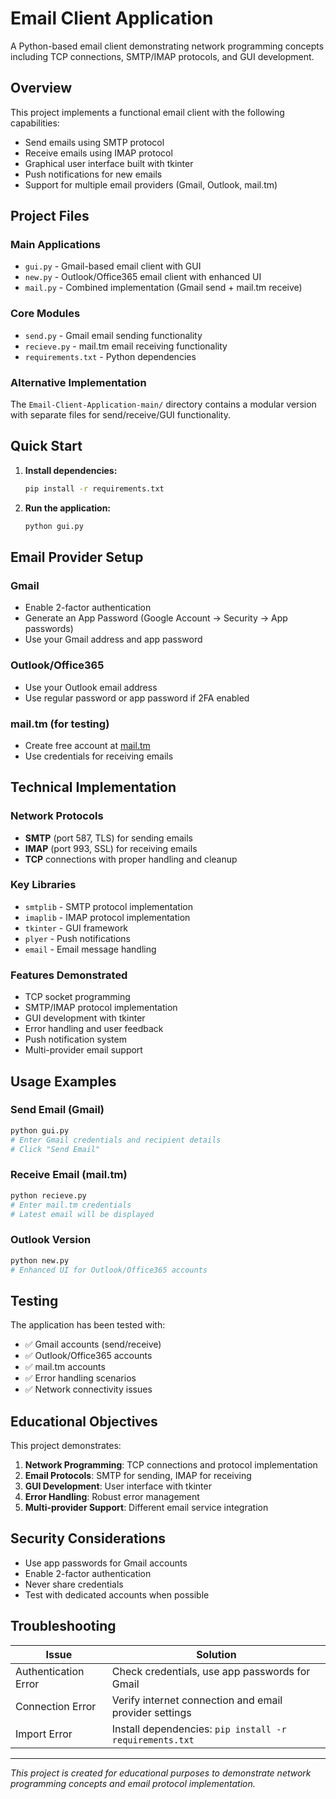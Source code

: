 # Email Client Application

A Python-based email client demonstrating network programming concepts including TCP connections, SMTP/IMAP protocols, and GUI development.

## Overview

This project implements a functional email client with the following capabilities:

- Send emails using SMTP protocol
- Receive emails using IMAP protocol
- Graphical user interface built with tkinter
- Push notifications for new emails
- Support for multiple email providers (Gmail, Outlook, mail.tm)

## Project Files

### Main Applications

- `gui.py` - Gmail-based email client with GUI
- `new.py` - Outlook/Office365 email client with enhanced UI
- `mail.py` - Combined implementation (Gmail send + mail.tm receive)

### Core Modules

- `send.py` - Gmail email sending functionality
- `recieve.py` - mail.tm email receiving functionality
- `requirements.txt` - Python dependencies

### Alternative Implementation

The `Email-Client-Application-main/` directory contains a modular version with separate files for send/receive/GUI functionality.

## Quick Start

1. **Install dependencies:**

   ```bash
   pip install -r requirements.txt
   ```

2. **Run the application:**
   ```bash
   python gui.py
   ```

## Email Provider Setup

### Gmail

- Enable 2-factor authentication
- Generate an App Password (Google Account → Security → App passwords)
- Use your Gmail address and app password

### Outlook/Office365

- Use your Outlook email address
- Use regular password or app password if 2FA enabled

### mail.tm (for testing)

- Create free account at [mail.tm](https://mail.tm)
- Use credentials for receiving emails

## Technical Implementation

### Network Protocols

- **SMTP** (port 587, TLS) for sending emails
- **IMAP** (port 993, SSL) for receiving emails
- **TCP** connections with proper handling and cleanup

### Key Libraries

- `smtplib` - SMTP protocol implementation
- `imaplib` - IMAP protocol implementation
- `tkinter` - GUI framework
- `plyer` - Push notifications
- `email` - Email message handling

### Features Demonstrated

- TCP socket programming
- SMTP/IMAP protocol implementation
- GUI development with tkinter
- Error handling and user feedback
- Push notification system
- Multi-provider email support

## Usage Examples

### Send Email (Gmail)

```python
python gui.py
# Enter Gmail credentials and recipient details
# Click "Send Email"
```

### Receive Email (mail.tm)

```python
python recieve.py
# Enter mail.tm credentials
# Latest email will be displayed
```

### Outlook Version

```python
python new.py
# Enhanced UI for Outlook/Office365 accounts
```

## Testing

The application has been tested with:

- ✅ Gmail accounts (send/receive)
- ✅ Outlook/Office365 accounts
- ✅ mail.tm accounts
- ✅ Error handling scenarios
- ✅ Network connectivity issues

## Educational Objectives

This project demonstrates:

1. **Network Programming**: TCP connections and protocol implementation
2. **Email Protocols**: SMTP for sending, IMAP for receiving
3. **GUI Development**: User interface with tkinter
4. **Error Handling**: Robust error management
5. **Multi-provider Support**: Different email service integration

## Security Considerations

- Use app passwords for Gmail accounts
- Enable 2-factor authentication
- Never share credentials
- Test with dedicated accounts when possible

## Troubleshooting

| Issue                | Solution                                                |
| -------------------- | ------------------------------------------------------- |
| Authentication Error | Check credentials, use app passwords for Gmail          |
| Connection Error     | Verify internet connection and email provider settings  |
| Import Error         | Install dependencies: `pip install -r requirements.txt` |

---

_This project is created for educational purposes to demonstrate network programming concepts and email protocol implementation._
